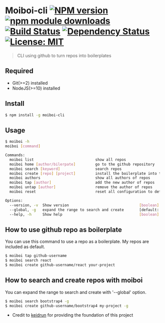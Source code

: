 # Moiboi-cli [![NPM version][npm-image]][npm-url] [![npm module downloads][npm-downloads-image]][npm-downloads-url] [![Build Status][travis-image]][travis-url] [![Dependency Status][depstat-image]][depstat-url] [![License: MIT][license-image]][license-url]

> CLI using github to turn repos into boilerplates

## Required

* Git(>=2) installed
* NodeJS(>=10) installed

## Install

```bash
$ npm install -g moiboi-cli
```

## Usage

```bash
$ moiboi -h
moiboi [command]

Commands:
  moiboi list                            show all repos                                     [aliases: L]
  moiboi home [author/bilerpate]         go to the github repository                        [aliases: H]
  moiboi search [keyword]                search repos                                       [aliases: S]
  moiboi create [repo] [project]         install the boilerplate into the project directory [aliases: C]
  moiboi authors                         show all authors of repos                          [aliases: A]
  moiboi tap [author]                    add the new author of repos                        [aliases: T]
  moiboi untap [author]                  remove the author of repos                         [aliases: ut]
  moiboi reset                           reset all configuration to default                 [aliases: R]

Options:
  --version, -v  Show version                                [boolean]
  --global, -g   expand the range to search and create       [default: false]
  --help, -h     Show help                                   [boolean]
```

## How to use github repo as boilerplate

You can use this command to use a repo as a boilerplate.
My repos are included as default.

```bash
$ moiboi tap github-username
$ moiboi search react
$ moiboi create github-username/react your-project
```

## How to search and create repos with moiboi

You can expand the range to search and create with '--global' option.

```bash
$ moiboi search bootstrap4 -g
$ moiboi create github-username/bootstrap4 my-project -g
```

[npm-url]: https://npmjs.org/package/moiboi-cli
[npm-image]: https://badge.fury.io/js/moiboi-cli.svg
[npm-downloads-url]: https://npmjs.org/package/moiboi-cli
[npm-downloads-image]: https://img.shields.io/npm/dt/moiboi-cli.svg
[travis-url]: https://travis-ci.org/moikapy/moiboi-cli
[travis-image]: https://secure.travis-ci.org/moikapy/moiboi-cli.svg?branch=master
[depstat-url]: https://david-dm.org/moikapy/moiboi-cli
[depstat-image]: https://david-dm.org/moikapy/moiboi-cli.svg
[license-url]: https://opensource.org/licenses/MIT
[license-image]: https://img.shields.io/badge/License-MIT-yellow.svg


- Credit to [keidrun](https://github.com/keidrun/boilerplate-cli) for providing the foundation of this project
